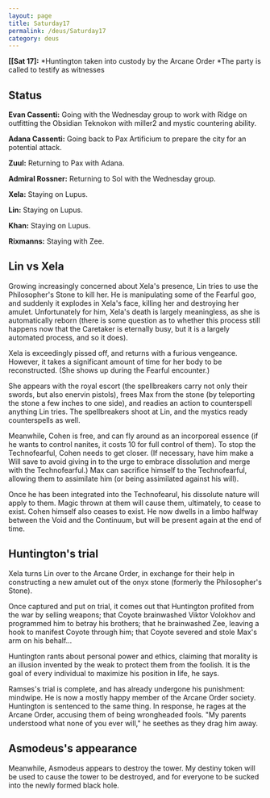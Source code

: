 ```yaml
---
layout: page
title: Saturday17
permalink: /deus/Saturday17
category: deus
---
```

__[[Sat 17]:__
*Huntington taken into custody by the Arcane Order
*The party is called to testify as witnesses

## Status
__Evan Cassenti:__ Going with the Wednesday group to work with Ridge on outfitting the Obsidian Teknokon with miller2 and mystic countering ability.

__Adana Cassenti:__ Going back to Pax Artificium to prepare the city for an potential attack.

__Zuul:__ Returning to Pax with Adana.

__Admiral Rossner:__ Returning to Sol with the Wednesday group.

__Xela:__ Staying on Lupus.

__Lin:__ Staying on Lupus.

__Khan:__ Staying on Lupus.

__Rixmanns:__ Staying with Zee.


## Lin vs Xela
Growing increasingly concerned about Xela's presence, Lin tries to use the Philosopher's Stone to kill her. He is manipulating some of the Fearful goo, and suddenly it explodes in Xela's face, killing her and destroying her amulet. Unfortunately for him, Xela's death is largely meaningless, as she is automatically reborn (there is some question as to whether this process still happens now that the Caretaker is eternally busy, but it is a largely automated process, and so it does).

Xela is exceedingly pissed off, and returns with a furious vengeance. However, it takes a significant amount of time for her body to be reconstructed. (She shows up during the Fearful encounter.)

She appears with the royal escort (the spellbreakers carry not only their swords, but also enervin pistols), frees Max from the stone (by teleporting the stone a few inches to one side), and readies an action to counterspell anything Lin tries. The spellbreakers shoot at Lin, and the mystics ready counterspells as well.

Meanwhile, Cohen is free, and can fly around as an incorporeal essence (if he wants to control nanites, it costs 10 for full control of them). To stop the Technofearful, Cohen needs to get closer. (If necessary, have him make a Will save to avoid giving in to the urge to embrace dissolution and merge with the Technofearful.) Max can sacrifice himself to the Technofearful, allowing them to assimilate him (or being assimilated against his will).

Once he has been integrated into the Technofearul, his dissolute nature will apply to them. Magic thrown at them will cause them, ultimately, to cease to exist. Cohen himself also ceases to exist. He now dwells in a limbo halfway between the Void and the Continuum, but will be present again at the end of time.

## Huntington's trial
Xela turns Lin over to the Arcane Order, in exchange for their help in constructing a new amulet out of the onyx stone (formerly the Philosopher's Stone).

Once captured and put on trial, it comes out that Huntington profited from the war by selling weapons; that Coyote brainwashed Viktor Volokhov and programmed him to betray his brothers; that he brainwashed Zee, leaving a hook to manifest Coyote through him; that Coyote severed and stole Max's arm on his behalf...

Huntington rants about personal power and ethics, claiming that morality is an illusion invented by the weak to protect them from the foolish. It is the goal of every individual to maximize his position in life, he says.

Ramses's trial is complete, and has already undergone his punishment: mindwipe. He is now a mostly happy member of the Arcane Order society. Huntington is sentenced to the same thing. In response, he rages at the Arcane Order, accusing them of being wrongheaded fools. &quot;My parents understood what none of you ever will,&quot; he seethes as they drag him away.

## Asmodeus's appearance
Meanwhile, Asmodeus appears to destroy the tower. My destiny token will be used to cause the tower to be destroyed, and for everyone to be sucked into the newly formed black hole.
